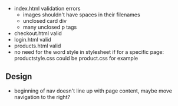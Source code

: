 - index.html validation errors
  - images shouldn't have spaces in their filenames
  - unclosed card div
  - many unclosed p tags
- checkout.html valid
- login.html valid
- products.html valid
- no need for the word style in stylesheet if for a specific page: productstyle.css could be product.css for example

## Design

- beginning of nav doesn't line up with page content, maybe move navigation to the right?
